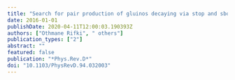 ```yaml
---
title: "Search for pair production of gluinos decaying via stop and sbottom in events with $b$-jets and large missing transverse momentum in $pp$ collisions at $sqrts = 13$ TeV with the ATLAS detector"
date: 2016-01-01
publishDate: 2020-04-11T12:00:03.190393Z
authors: ["Othmane Rifki", " others"]
publication_types: ["2"]
abstract: ""
featured: false
publication: "*Phys.Rev.D*"
doi: "10.1103/PhysRevD.94.032003"
---
```


